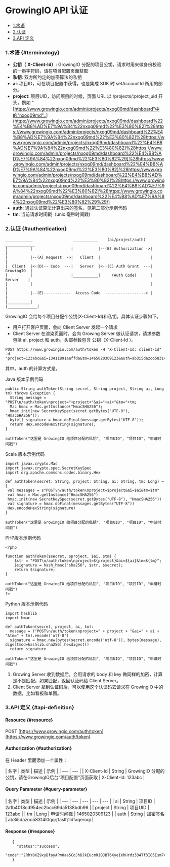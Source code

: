 # GrowingIO API 认证

* [1.术语](authentication.md#terminology)
* [2.认证](authentication.md#authentication)
* [3.API 定义](authentication.md#api-definition)

### 1.术语 {#terminology}

* **公钥（** **X-Client-Id）**: GrowingIO 分配的项目公钥，请求时用来做身份校验的一串字符码，请在项目配置页面获取
* **私钥**: 双方所约定的加密算法的私钥
* **ai**: 项目ID，可在项目配置中获得，也是集成 SDK 时 setAccountId 所用的部分。
* **project**: 项目UID，访问项目的时候，页面 URL 以 /projects/:project\_uid 开头，例如 "[https://www.growingio.com/admin/projects/nxog09md/dashboard"中的"nxog09md"。](https://www.growingio.com/admin/projects/nxog09md/dashboard%22%E4%B8%AD%E7%9A%84%22nxog09md%22%E3%80%82]%28https://www.growingio.com/admin/projects/nxog09md/dashboard%22%E4%B8%AD%E7%9A%84%22nxog09md%22%E3%80%82]%28https://www.growingio.com/admin/projects/nxog09md/dashboard%22%E4%B8%AD%E7%9A%84%22nxog09md%22%E3%80%82]%28https://www.growingio.com/admin/projects/nxog09md/dashboard%22%E4%B8%AD%E7%9A%84%22nxog09md%22%E3%80%82%29]%28https://www.growingio.com/admin/projects/nxog09md/dashboard%22%E4%B8%AD%E7%9A%84%22nxog09md%22%E3%80%82]%28https://www.growingio.com/admin/projects/nxog09md/dashboard%22%E4%B8%AD%E7%9A%84%22nxog09md%22%E3%80%82]%28https://www.growingio.com/admin/projects/nxog09md/dashboard%22%E4%B8%AD%E7%9A%84%22nxog09md%22%E3%80%82]%28https://www.growingio.com/admin/projects/nxog09md/dashboard%22%E4%B8%AD%E7%9A%84%22nxog09md%22%E3%80%82%29%29/)
* **auth**: 通过认证算法计算出来的签名，见第二部分示例代码
* **tm**: 当前请求时间戳（unix 毫秒时间戳\)

### 2.认证 {#authentication}

```text
____________                  ___________    (ai/project/auth)   _____________
|          |                 |           |--(B) Authorization ->|             |
|          |--(A) Request  ->|   Client  |                      |             |
|  Client  |<-(D)-- Code  ---|   Server  |<--(C) Auth Grant  ---|  GrowingIO  |
|          |                 |___________|     (Auth Code)      |   Server    |
|          |                                                    |             |
|          |--(E)------------  Access Code  ------------------> |             |
|__________|                                                    |_____________|
```

GrowingIO 会给每个项目分配个公钥\(X-Client-Id\)和私钥。具体认证步骤如下。

* 用户打开客户页面，会向 Client Server 发起一个请求
* Client Server 在渲染页面时，会向 Growing Server 做认证请求，请求参数包括 ai, project 和 auth，头部参数包含 公钥（X-Client-Id ）。

```text
POST https://www.growingio.com/auth/token -H "X-Client-Id: client-id" -d "project=123abc&ai=13411891aaffda&tm=1465020309123&auth=ab3i5dazoo58314l0qqrj1aslfj1ldfaqeroqi"
```

其中，auth 的计算方式是，

Java 版本示例代码

```text
public String authToken(String secret, String project, String ai, Long tm) throws Exception {
  String message = "POST\n/auth/token\nproject="+project+"&ai="+ai+"&tm="+tm;
  Mac hmac = Mac.getInstance("HmacSHA256");
  hmac.init(new SecretKeySpec(secret.getBytes("UTF-8"), "HmacSHA256"));
  byte[] signature = hmac.doFinal(message.getBytes("UTF-8"));
  return Hex.encodeHexString(signature);
}

authToken("这里是 GrowingIO 给项目分配的私钥", "项目UID", "项目ID", "申请时间戳")
```

Scala 版本示例代码

```text
import javax.crypto.Mac
import javax.crypto.spec.SecretKeySpec
import org.apache.commons.codec.binary.Hex

def authToken(secret: String, project: String, ai: String, tm: Long) = {
 val messages = s"POST\n/auth/token\nproject=$project&ai=$ai&tm=$tm"
 val hmac = Mac.getInstance("HmacSHA256")
 hmac.init(new SecretKeySpec(secret.getBytes("UTF-8"), "HmacSHA256"))
 val signature = hmac.doFinal(messages.getBytes("UTF-8"))
 Hex.encodeHexString(signature)
}

authToken("这里是 GrowingIO 给项目分配的私钥", "项目UID", "项目ID", "申请时间戳")
```

PHP版本示例代码

```text
<?php

function authToken($secret, $project, $ai, $tm) {
    $str = "POST\n/auth/token\nproject=${project}&ai=${ai}&tm=${tm}";
    $signature = hash_hmac("sha256", $str, $secret);
    return $signature;
}

authToken("这里是 GrowingIO 给项目分配的私钥", "项目UID", "项目ID", "申请时间戳")
?>
```

Python 版本示例代码

```text
import hashlib
import hmac

def authToken(secret, project, ai, tm):
  message = ("POST\n/auth/token\nproject=" + project + "&ai=" + ai + "&tm=" + tm).encode('utf-8')
  signature = hmac.new(bytes(secret.encode('utf-8')), bytes(message), digestmod=hashlib.sha256).hexdigest()
  return signature

authToken("这里是 GrowingIO 给项目分配的私钥", "项目UID", "项目ID", "申请时间戳")
```

1. Growing Server 收到数据后，会用请求的 body 和 key 做同样的加密，计算是不是匹配。如果匹配，返回认证码给 Client Server。
2. Client Server 拿到认证码后，可以使用这个认证码去请求在 GrowingIO 中的数据，比如看板和单图。

### 3.API 定义 {#api-definition}

#### Resource {#resource}

POST [https://www.growingio.com/auth/token](https://www.growingio.com/auth/token)

#### Authorization {#authorization}

在 Header 里面添加一个属性：

| 名字 | 类型 | 描述 | 示例 |
| --- | --- |
| X-Client-Id | String | GrowingIO 分配的公钥，请在GrowingIO后台“项目配置”页面获取 | X-Client-Id: 123abc |

#### Query Parameter {#query-parameter}

| 名字 | 类型 | 描述 | 示例 |
| --- | --- | --- | --- | --- |
| ai | String | 项目ID | 2a1b4018cd954ec2bcc69da5138bdb96 |
| project | String | 项目UID | 123abc |
| tm | Long | 申请时间戳 | 1465020309123 |
| auth | String | 加密签名 | ab3i5dazoo58314l0qqrj1aslfj1ldfaqeroqi |

#### Response {#response}

```text
   {
     "status":"success",
     "code":"2RhY0XZ9xyBfayAPm0aa5CoJhDJkEUcmRiBJBT6XyeIXhHrdz334Tf3I85Esm74Q"
   }
```

